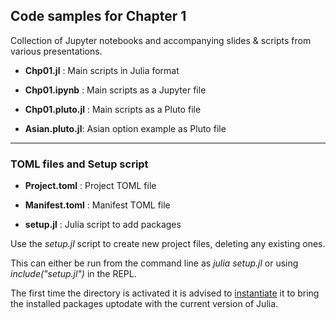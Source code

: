 ## Code samples for Chapter 1

Collection of Jupyter notebooks and accompanying slides & scripts from various presentations.

-  **Chp01.jl** : Main scripts in Julia format

-  **Chp01.ipynb** : Main scripts as a Jupyter file

-  **Chp01.pluto.jl** : Main scripts as a Pluto file

-  **Asian.pluto.jl**: Asian option example as Pluto file

---

### TOML files and Setup script

-  **Project.toml** : Project TOML file

-  **Manifest.toml** : Manifest TOML file

-  **setup.jl** : Julia script to add packages

Use the *setup.jl* script to create new project files, deleting any existing ones.

This can either be run from the command line as *julia setup.jl* or using *include("setup.jl")* in the REPL.

The first time the directory is activated it is advised to <u>instantiate</u> it to bring the installed packages uptodate with the current version of Julia.


